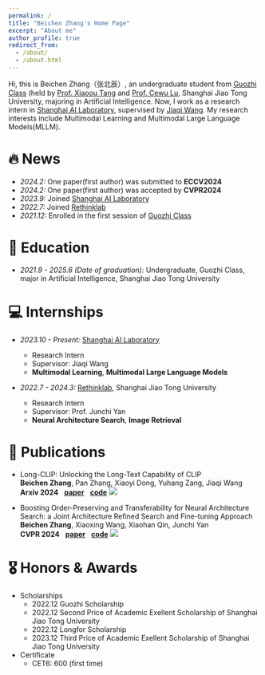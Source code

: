 ```yaml
---
permalink: /
title: "Beichen Zhang's Home Page"
excerpt: "About me"
author_profile: true
redirect_from: 
  - /about/
  - /about.html
---
```


Hi, this is Beichen Zhang（张北辰）, an undergraduate student from [Guozhi Class](http://www.qingyuan.sjtu.edu.cn/c/guozhibanjianjie.html) (held by [Prof. Xiaoou Tang](https://www.ie.cuhk.edu.hk/faculty/Tang-Xiaoou-Sean/) and [Prof. Cewu Lu](https://www.mvig.org/), Shanghai Jiao Tong University, majoring in Artificial Intelligence. Now, I work as a research intern in [Shanghai AI Laboratory](https://www.shlab.org.cn/), supervised by [Jiaqi Wang](https://myownskyw7.github.io/). My research interests include Multimodal Learning and Multimodal Large Language Models(MLLM).

🔥 News
======
- *2024.2:*  One paper(first author) was submitted to **ECCV2024**
- *2024.2:*  One paper(first author) was accepted by **CVPR2024**
- *2023.9:*  Joined [Shanghai AI Laboratory](https://www.shlab.org.cn/)
- *2022.7:*  Joined [Rethinklab](https://thinklab.sjtu.edu.cn/)
- *2021.12:* Enrolled in the first session of [Guozhi Class](http://www.qingyuan.sjtu.edu.cn/c/Introductiongzb)

📖 Education
======
- *2021.9 - 2025.6 (Date of graduation):* Undergraduate, Guozhi Class, major in Artificial Intelligence, Shanghai Jiao Tong University

💻 Internships
======
- *2023.10 - Present:* [Shanghai AI Laboratory](https://www.shlab.org.cn/)
  - Research Intern
  - Supervisor: Jiaqi Wang
  - **Multimodal Learning**, **Multimodal Large Language Models**

- *2022.7 - 2024.3:* [Rethinklab](https://thinklab.sjtu.edu.cn/), Shanghai Jiao Tong University
  - Research Intern
  - Supervisor: Prof. Junchi Yan
  - **Neural Architecture Search**, **Image Retrieval**

📝 Publications
======
- Long-CLIP: Unlocking the Long-Text Capability of CLIP \
**Beichen Zhang**, Pan Zhang, Xiaoyi Dong, Yuhang Zang, Jiaqi Wang\
**Arxiv 2024** &nbsp; [**paper**](https://arxiv.org/abs/2403.15378) &nbsp; [**code**](https://github.com/beichenzbc/Long-CLIP) [![](https://img.shields.io/github/stars/beichenzbc/Long-CLIP)](https://github.com/beichenzbc/Long-CLIP)

- Boosting Order-Preserving and Transferability for Neural Architecture Search: a Joint Architecture Refined Search and Fine-tuning Approach \
**Beichen Zhang**, Xiaoxing Wang, Xiaohan Qin, Junchi Yan \
**CVPR 2024** &nbsp; [**paper**](https://arxiv.org/abs/2403.11380) &nbsp; [**code**](https://github.com/beichenzbc/Supernet-shifting) [![](https://img.shields.io/github/stars/beichenzbc/Supernet-shifting)](https://github.com/beichenzbc/Supernet-shifting)

🎖 Honors & Awards 
======
- Scholarships
  - 2022.12 Guozhi Scholarship
  - 2022.12 Second Price of Academic Exellent Scholarship of Shanghai Jiao Tong University
  - 2022.12 Longfor Scholarship
  - 2023.12 Third Price of Academic Exellent Scholarship of Shanghai Jiao Tong University
- Certificate
  - CET6: 600 (first time)

